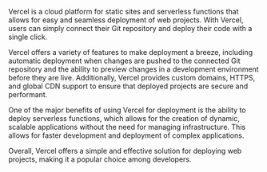 Vercel is a cloud platform for static sites and serverless functions that allows for easy and seamless deployment of web projects. With Vercel, users can simply connect their Git repository and deploy their code with a single click.

Vercel offers a variety of features to make deployment a breeze, including automatic deployment when changes are pushed to the connected Git repository and the ability to preview changes in a development environment before they are live. Additionally, Vercel provides custom domains, HTTPS, and global CDN support to ensure that deployed projects are secure and performant.

One of the major benefits of using Vercel for deployment is the ability to deploy serverless functions, which allows for the creation of dynamic, scalable applications without the need for managing infrastructure. This allows for faster development and deployment of complex applications.

Overall, Vercel offers a simple and effective solution for deploying web projects, making it a popular choice among developers.
